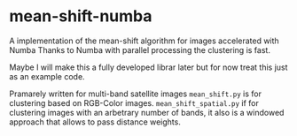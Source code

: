 # mean-shift-numba

A implementation of the mean-shift algorithm for images accelerated with Numba
Thanks to Numba with parallel processing the clustering is fast.

Maybe I will make this a fully developed librar later but for now treat this just as an example code.

Pramarely written for multi-band satellite images
`mean_shift.py` is for clustering based on RGB-Color images.
`mean_shift_spatial.py` if for clustering images with an arbetrary number of bands, it also is a windowed approach that allows to pass distance weights.

